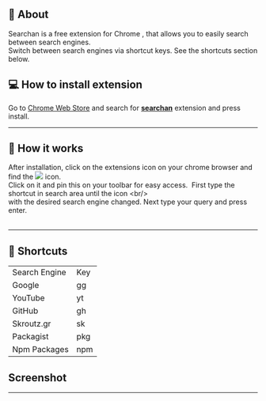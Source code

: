 ## 🚀 About

Searchan is a free extension for Chrome , that allows you to easily search between search engines.  
Switch between search engines via shortcut keys. See the shortcuts section below.

## 💻 How to install extension

Go to [Chrome Web Store](https://chrome.google.com/webstore/category/extensions) and search for [**searchan**](https://chrome.google.com/webstore/detail/searchan/ipkgfpboaddcjkafalkgfpljacefmago) extension and press install.

---

## 🧾 How it works

After installation, click on the extensions icon on your chrome browser and find the ![](https://33333.cdn.cke-cs.com/kSW7V9NHUXugvhoQeFaf/images/9a5822b70404c47b87e8faf92a5e28a9e9c061643cd4c54b.jpg) icon.  
Click on it and pin this on your toolbar for easy access.  First type the shortcut in search area until the icon \<br/>  
with the desired search engine changed. Next type your query and press enter.  
 

---

## 💬 Shortcuts

<table><tbody><tr><td>Search Engine</td><td>Key</td></tr><tr><td>Google</td><td>gg</td></tr><tr><td>YouTube</td><td>yt</td></tr><tr><td>GitHub</td><td>gh</td></tr><tr><td>Skroutz.gr</td><td>sk</td></tr><tr><td>Packagist</td><td>pkg</td></tr><tr><td>Npm Packages</td><td>npm</td></tr></tbody></table>

## Screenshot

---